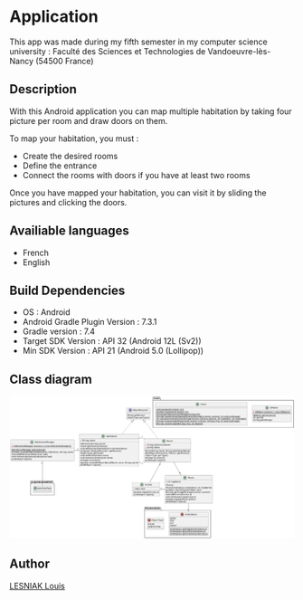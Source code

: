 # Application

This app was made during my fifth semester in my computer science university : Faculté des Sciences et Technologies de Vandoeuvre-lès-Nancy (54500 France)

## Description

With this Android application you can map multiple habitation by taking four picture per room and draw doors on them.

To map your habitation, you must :
- Create the desired rooms
- Define the entrance
- Connect the rooms with doors if you have at least two rooms

Once you have mapped your habitation, you can visit it by sliding the pictures and clicking the doors.

## Availiable languages 

- French
- English


## Build Dependencies

- OS : Android
- Android Gradle Plugin Version : 7.3.1
- Gradle version : 7.4
- Target SDK Version : API 32 (Android 12L (Sv2))
- Min SDK Version : API 21 (Android 5.0 (Lollipop))


## Class diagram

![simplified class diagram](readme/diagram.png)

## Author
[LESNIAK Louis](https://github.com/LESNIAK-Louis)

